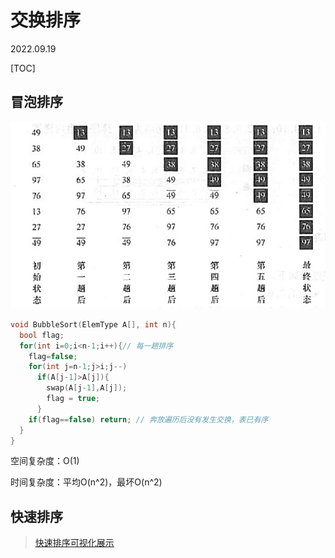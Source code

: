 # 交换排序
2022.09.19

[TOC]

## 冒泡排序

![image-20220919195324632](resources/冒泡排序.png)

```C
void BubbleSort(ElemType A[], int n){
  bool flag;
  for(int i=0;i<n-1;i++){// 每一趟排序
    flag=false;
    for(int j=n-1;j>i;j--)
      if(A[j-1]>A[j]){
        swap(A[j-1],A[j]);
        flag = true;
      }
    if(flag==false) return; // 奔放遍历后没有发生交换，表已有序
  }
}
```

空间复杂度：O(1)

时间复杂度：平均O(n^2)，最坏O(n^2)

## 快速排序

> [快速排序可视化展示](https://www.bilibili.com/video/BV1Xv411w7PH)

